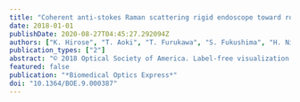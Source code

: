 ```yaml
---
title: "Coherent anti-stokes Raman scattering rigid endoscope toward robot-assisted surgery"
date: 2018-01-01
publishDate: 2020-08-27T04:45:27.292094Z
authors: ["K. Hirose", "T. Aoki", "T. Furukawa", "S. Fukushima", "H. Niioka", "S. Deguchi", "M. Hashimoto"]
publication_types: ["2"]
abstract: "© 2018 Optical Society of America. Label-free visualization of nerves and nervous plexuses will improve the preservation of neurological functions in nerve-sparing robot-assisted surgery. We have developed a coherent anti-Stokes Raman scattering (CARS) rigid endoscope to distinguish nerves from other tissues during surgery. The developed endoscope, which has a tube with a diameter of 12 mm and a length of 270 mm, achieved 0.91% image distortion and 8.6% non-uniformity of CARS intensity in the whole field of view (650 µm diameter). We demonstrated CARS imaging of a rat sciatic nerve and visualization of the fine structure of nerve fibers."
featured: false
publication: "*Biomedical Optics Express*"
doi: "10.1364/BOE.9.000387"
---
```


